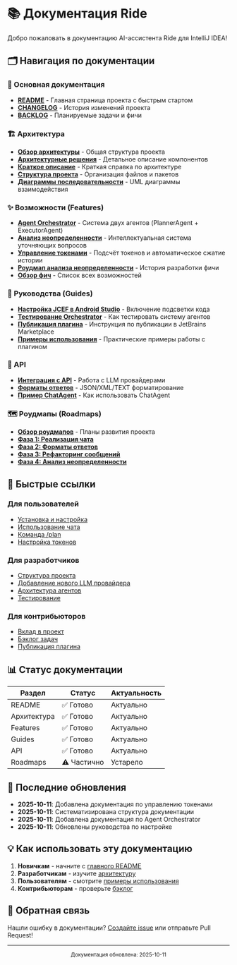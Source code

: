 # 📚 Документация Ride

Добро пожаловать в документацию AI-ассистента Ride для IntelliJ IDEA!

## 🗂️ Навигация по документации

### 📖 Основная документация
- [**README**](../README.md) - Главная страница проекта с быстрым стартом
- [**CHANGELOG**](CHANGELOG.md) - История изменений проекта
- [**BACKLOG**](BACKLOG.md) - Планируемые задачи и фичи

### 🏗️ Архитектура
- [**Обзор архитектуры**](architecture/overview.md) - Общая структура проекта
- [**Архитектурные решения**](architecture.md) - Детальное описание компонентов
- [**Краткое описание**](ARCHITECTURE_SUMMARY.md) - Краткая справка по архитектуре
- [**Структура проекта**](project-structure.md) - Организация файлов и пакетов
- [**Диаграммы последовательности**](sequence-diagrams.md) - UML диаграммы взаимодействия

### ✨ Возможности (Features)
- [**Agent Orchestrator**](features/agent-orchestrator.md) - Система двух агентов (PlannerAgent + ExecutorAgent)
- [**Анализ неопределенности**](features/FEATURE_UNCERTAINTY_ANALYSIS.md) - Интеллектуальная система уточняющих вопросов
- [**Управление токенами**](features/token-management.md) - Подсчёт токенов и автоматическое сжатие истории
- [**Роудмап анализа неопределенности**](features/uncertainty-analysis-roadmap.md) - История разработки фичи
- [**Обзор фич**](features/README.md) - Список всех возможностей

### 📘 Руководства (Guides)
- [**Настройка JCEF в Android Studio**](guides/android-studio-jcef.md) - Включение подсветки кода
- [**Тестирование Orchestrator**](guides/testing-orchestrator.md) - Как тестировать систему агентов
- [**Публикация плагина**](PUBLISHING_GUIDE.md) - Инструкция по публикации в JetBrains Marketplace
- [**Примеры использования**](USAGE_EXAMPLES.md) - Практические примеры работы с плагином

### 🔌 API
- [**Интеграция с API**](api-integration.md) - Работа с LLM провайдерами
- [**Форматы ответов**](api/response-formats.md) - JSON/XML/TEXT форматирование
- [**Пример ChatAgent**](chat-agent-example.md) - Как использовать ChatAgent

### 🗺️ Роудмапы (Roadmaps)
- [**Обзор роудмапов**](roadmaps/README.md) - Планы развития проекта
- [**Фаза 1: Реализация чата**](roadmaps/01-chat-implementation-phase1.md)
- [**Фаза 2: Форматы ответов**](roadmaps/02-response-format-feature.md)
- [**Фаза 3: Рефакторинг сообщений**](roadmaps/03-llm-messages-refactor.md)
- [**Фаза 4: Анализ неопределенности**](roadmaps/04-uncertainty-analysis-feature.md)

## 🎯 Быстрые ссылки

### Для пользователей
- [Установка и настройка](../README.md#-установка)
- [Использование чата](../README.md#-использование)
- [Команда /plan](features/agent-orchestrator.md#через-ui-команда-plan)
- [Настройка токенов](features/token-management.md#настройки)

### Для разработчиков
- [Структура проекта](project-structure.md)
- [Добавление нового LLM провайдера](../README.md#добавление-нового-llm-провайдера)
- [Архитектура агентов](architecture/overview.md)
- [Тестирование](../README.md#-тестирование)

### Для контрибьюторов
- [Вклад в проект](../README.md#-вклад-в-проект)
- [Бэклог задач](BACKLOG.md)
- [Публикация плагина](PUBLISHING_GUIDE.md)

## 📊 Статус документации

| Раздел | Статус | Актуальность |
|--------|--------|--------------|
| README | ✅ Готово | Актуально |
| Архитектура | ✅ Готово | Актуально |
| Features | ✅ Готово | Актуально |
| Guides | ✅ Готово | Актуально |
| API | ✅ Готово | Актуально |
| Roadmaps | ⚠️ Частично | Устарело |

## 🔄 Последние обновления

- **2025-10-11**: Добавлена документация по управлению токенами
- **2025-10-11**: Систематизирована структура документации
- **2025-10-11**: Добавлена документация по Agent Orchestrator
- **2025-10-11**: Обновлены руководства по настройке

## 💡 Как использовать эту документацию

1. **Новичкам** - начните с [главного README](../README.md)
2. **Разработчикам** - изучите [архитектуру](architecture/overview.md)
3. **Пользователям** - смотрите [примеры использования](USAGE_EXAMPLES.md)
4. **Контрибьюторам** - проверьте [бэклог](BACKLOG.md)

## 📝 Обратная связь

Нашли ошибку в документации? [Создайте issue](https://github.com/yourusername/ride/issues) или отправьте Pull Request!

---

<p align="center">
  <sub>Документация обновлена: 2025-10-11</sub>
</p>
